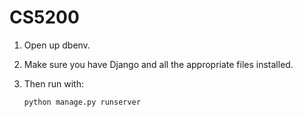 # CS5200

1. Open up dbenv.
2. Make sure you have Django and all the appropriate files installed.
3. Then run with:

   ```bash
   python manage.py runserver

